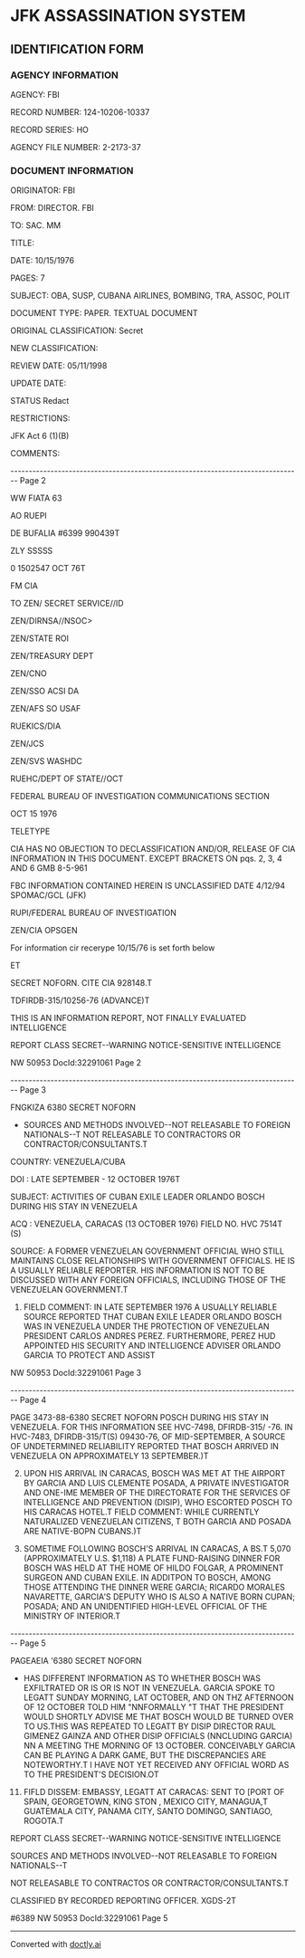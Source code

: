 # JFK ASSASSINATION SYSTEM

## IDENTIFICATION FORM

### AGENCY INFORMATION

AGENCY: FBI

RECORD NUMBER: 124-10206-10337

RECORD SERIES: HO

AGENCY FILE NUMBER: 2-2173-37

### DOCUMENT INFORMATION

ORIGINATOR: FBI

FROM: DIRECTOR. FBI

TO: SAC. MM

TITLE:

DATE: 10/15/1976

PAGES: 7

SUBJECT: OBA, SUSP, CUBANA AIRLINES, BOMBING, TRA, ASSOC, POLIT

DOCUMENT TYPE: PAPER. TEXTUAL DOCUMENT

ORIGINAL
CLASSIFICATION: Secret

NEW
CLASSIFICATION:

REVIEW DATE: 05/11/1998

UPDATE DATE:

STATUS Redact

RESTRICTIONS:

JFK Act 6 (1)(B)

COMMENTS:


-------------------------------------------------------------------------------- Page 2

WW FIATA 63

AO RUEPI

DE BUFALIA #6399 990439T

ZLY SSSSS

0 1502547 OCT 76T

FM CIA

TO ZEN/ SECRET SERVICE//ID

ZEN/DIRNSA//NSOC>

ZEN/STATE ROI

ZEN/TREASURY DEPT

ZEN/CNO

ZEN/SSO ACSI DA

ZEN/AFS SO USAF

RUEKICS/DIA

ZEN/JCS

ZEN/SVS WASHDC

RUEHC/DEPT OF STATE//OCT

FEDERAL BUREAU OF INVESTIGATION
COMMUNICATIONS SECTION

OCT 15 1976

TELETYPE

CIA HAS NO OBJECTION TO
DECLASSIFICATION AND/OR,
RELEASE OF CIA INFORMATION
IN THIS DOCUMENT.
EXCEPT BRACKETS ON pqs.
2, 3, 4 AND 6 GMB 8-5-961

FBC INFORMATION CONTAINED
HEREIN IS UNCLASSIFIED
DATE 4/12/94 SPOMAC/GCL
(JFK)

RUPI/FEDERAL BUREAU OF INVESTIGATION

ZEN/CIA OPSGEN

For information cir recerype 10/15/76 is set forth below

ET

SECRET NOFORN. CITE CIA 928148.T

TDFIRDB-315/10256-76 (ADVANCE)T

THIS IS AN INFORMATION REPORT, NOT FINALLY EVALUATED INTELLIGENCE

REPORT CLASS SECRET--WARNING NOTICE-SENSITIVE INTELLIGENCE



NW 50953 DocId:32291061 Page 2


-------------------------------------------------------------------------------- Page 3

FNGKIZA 6380 SECRET NOFORN

* SOURCES AND METHODS INVOLVED--NOT RELEASABLE TO FOREIGN NATIONALS--T
  NOT RELEASABLE TO CONTRACTORS OR CONTRACTOR/CONSULTANTS.T

COUNTRY: VENEZUELA/CUBA

DOI : LATE SEPTEMBER - 12 OCTOBER 1976T

SUBJECT: ACTIVITIES OF CUBAN EXILE LEADER ORLANDO BOSCH DURING
HIS STAY IN VENEZUELA

ACQ : VENEZUELA, CARACAS (13 OCTOBER 1976) FIELD NO. HVC 7514T (S)

SOURCE: A FORMER VENEZUELAN GOVERNMENT OFFICIAL WHO STILL MAINTAINS
CLOSE RELATIONSHIPS WITH GOVERNMENT OFFICIALS. HE IS A
USUALLY RELIABLE REPORTER. HIS INFORMATION IS NOT TO BE
DISCUSSED WITH ANY FOREIGN OFFICIALS, INCLUDING THOSE
OF THE VENEZUELAN GOVERNMENT.T

1. FIELD COMMENT: IN LATE SEPTEMBER 1976 A USUALLY RELIABLE
   SOURCE REPORTED THAT CUBAN EXILE LEADER ORLANDO BOSCH WAS IN
   VENEZUELA UNDER THE PROTECTION OF VENEZUELAN PRESIDENT CARLOS
   ANDRES PEREZ. FURTHERMORE, PEREZ HUD APPOINTED HIS SECURITY
   AND INTELLIGENCE ADVISER ORLANDO GARCIA TO PROTECT AND ASSIST

NW 50953 DocId:32291061 Page 3


-------------------------------------------------------------------------------- Page 4

PAGE 3473-88-6380 SECRET NOFORN
POSCH DURING HIS STAY IN VENEZUELA. FOR THIS INFORMATION SEE
HVC-7498, DFIRDB-315/ -76. IN HVC-7483, DFIRDB-315/T(S)
09430-76, OF MID-SEPTEMBER, A SOURCE OF UNDETERMINED RELIABILITY
REPORTED THAT BOSCH ARRIVED IN VENEZUELA ON APPROXIMATELY 13 SEPTEMBER.)T

2. UPON HIS ARRIVAL IN CARACAS, BOSCH WAS MET AT THE AIRPORT
   BY GARCIA AND LUIS CLEMENTE POSADA, A PRIVATE INVESTIGATOR
   AND ONE-IME MEMBER OF THE DIRECTORATE FOR THE SERVICES OF INTELLIGENCE
   AND PREVENTION (DISIP), WHO ESCORTED POSCH TO HIS CARACAS HOTEL.T
   FIELD COMMENT: WHILE CURRENTLY NATURALIZED VENEZUELAN CITIZENS, T
   BOTH GARCIA AND POSADA ARE NATIVE-BOPN CUBANS.)T

3. SOMETIME FOLLOWING BOSCH'S ARRIVAL IN CARACAS, A BS.T
   5,070 (APPROXIMATELY U.S. $1,118) A PLATE FUND-RAISING DINNER FOR
   BOSCH WAS HELD AT THE HOME OF HILDO FOLGAR, A PROMINENT
   SURGEON AND CUBAN EXILE. IN ADDITPON TO BOSCH, AMONG THOSE ATTENDING
   THE DINNER WERE GARCIA; RICARDO MORALES NAVARETTE, GARCIA'S
   DEPUTY WHO IS ALSO A NATIVE BORN CUPAN; POSADA; AND AN UNIDENTIFIED
   HIGH-LEVEL OFFICIAL OF THE MINISTRY OF INTERIOR.T


-------------------------------------------------------------------------------- Page 5

PAGEAΕΙΑ '6380 SECRET NOFORN

*   HAS DIFFERENT INFORMATION AS TO WHETHER BOSCH WAS EXFILTRATED OR IS OR IS NOT IN VENEZUELA. GARCIA SPOKE TO LEGATT SUNDAY MORNING, LAT OCTOBER, AND ON THZ AFTERNOON OF 12 OCTOBER TOLD HIM "NNFORMALLY "T THAT THE PRESIDENT WOULD SHORTLY ADVISE ME THAT BOSCH WOULD BE TURNED OVER TO US.THIS WAS REPEATED TO LEGATT BY DISIP DIRECTOR RAUL GIMENEZ GAINZA AND OTHER DISIP OFFICIALS (NNCLUDING GARCIA) NN A MEETING THE MORNING OF 13 OCTOBER. CONCEIVABLY GARCIA CAN BE PLAYING A DARK GAME, BUT THE DISCREPANCIES ARE NOTEWORTHY.T I HAVE NOT YET RECEIVED ANY OFFICIAL WORD AS TO THE PRESIDENT'S DECISION.OT

11. FIFLD DISSEM: EMBASSY, LEGATT AT CARACAS: SENT TO [PORT OF SPAIN, GEORGETOWN, KING STON , MEXICO CITY, MANAGUA,T GUATEMALA CITY, PANAMA CITY, SANTO DOMINGO, SANTIAGO, ROGOTA.T

REPORT CLASS SECRET--WARNING NOTICE-SENSITIVE INTELLIGENCE

SOURCES AND METHODS INVOLVED--NOT RELEASABLE TO FOREIGN NATIONALS--T

NOT RELEASABLE TO CONTRACTOS OR CONTRACTOR/CONSULTANTS.T

CLASSIFIED BY RECORDED REPORTING OFFICER. XGDS-2T

#6389
NW 50953 DocId:32291061 Page 5


---
Converted with [doctly.ai](https://doctly.ai)